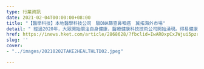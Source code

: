 ```yaml
---
type: 行業資訊
date: 2021-02-04T00:00:00+08:00
title: "【醫學科技】本地醫學科技公司　驗DNA篩查鼻咽癌　冀拓海外市場"
detail: " 經過2020年，大眾開始關注自身健康，醫療健康科技技術公司開始湧現。得易健康有限公司（TAKE2 HEALTH LTD）行政總裁翁錦輝表示，去年疫情令大家對健康關注度更高，香港、中國內地及其他地方的醫療健康科技產業發展非常蓬勃。"
href: https://inews.hket.com/article/2868628/?fbclid=IwAR0xpCxJWjui5pzr2XiVcbcwm7rIg4TMM5pfW6ztpZY0y9IrAM7rO3gNpZg
slug: ''
cover:
- "../images/20210202TAKE2HEALTHLTD02.jpeg"

---
```

